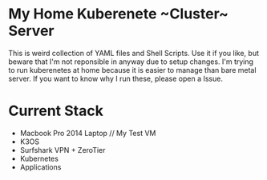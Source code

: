# My Home Kuberenete ~Cluster~ Server
This is weird collection of YAML files and Shell Scripts. Use it if you like, but beware that I'm not reponsible in anyway due to setup changes. I'm trying to run kuberenetes at home because it is easier to manage than bare metal server. If you want to know why I run these, please open a Issue.

# Current Stack
* Macbook Pro 2014 Laptop // My Test VM
* K3OS
* Surfshark VPN + ZeroTier
* Kubernetes
* Applications
